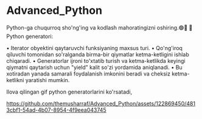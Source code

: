 # Advanced_Python
Python-ga chuqurroq sho'ng'ing va kodlash mahoratingizni oshiring.🟢📡
📠 Python generatori:

• Iterator obyektini qaytaruvchi funksiyaning maxsus turi.
• Qo'ng'iroq qiluvchi tomonidan so'ralganda birma-bir qiymatlar ketma-ketligini ishlab chiqaradi.
• Generatorlar ijroni to'xtatib turish va ketma-ketlikda keyingi qiymatni qaytarish uchun "yield" kalit so'zi yordamida aniqlanadi.
• Bu xotiradan yanada samarali foydalanish imkonini beradi va cheksiz ketma-ketlikni yaratishi mumkin.

Ilova qilingan gif python generatorlarini ko'rsatadi,


https://github.com/themusharraf/Advanced_Python/assets/122869450/4813cbf1-54ad-4b07-8954-4f9eea043745


